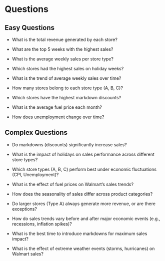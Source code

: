 # Questions

## Easy Questions

* What is the total revenue generated by each store?

* What are the top 5 weeks with the highest sales?

* What is the average weekly sales per store type?

* Which stores had the highest sales on holiday weeks?

* What is the trend of average weekly sales over time?

* How many stores belong to each store type (A, B, C)?

* Which stores have the highest markdown discounts?

* What is the average fuel price each month?

* How does unemployment change over time?


## Complex Questions

* Do markdowns (discounts) significantly increase sales?

* What is the impact of holidays on sales performance across different store types?

* Which store types (A, B, C) perform best under economic fluctuations (CPI, Unemployment)?

* What is the effect of fuel prices on Walmart’s sales trends?

* How does the seasonality of sales differ across product categories?

* Do larger stores (Type A) always generate more revenue, or are there exceptions?

* How do sales trends vary before and after major economic events (e.g., recessions, inflation spikes)?

* What is the best time to introduce markdowns for maximum sales impact?

* What is the effect of extreme weather events (storms, hurricanes) on Walmart sales?

